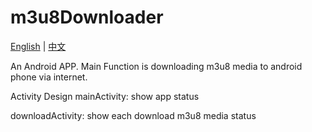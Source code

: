# m3u8Downloader

[English](./README.md) | [中文](./README-zh_CN.md)

An Android APP.
Main Function is downloading m3u8 media to android phone via internet.


Activity Design
mainActivity:
    show app status

downloadActivity:
    show each download m3u8 media status

